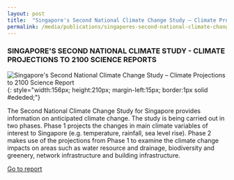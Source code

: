 ```yaml
---
layout: post
title:  "Singapore's Second National Climate Change Study – Climate Projections to 2100 Science Report"
permalink: /media/publications/singapores-second-national-climate-change-study-climate-projections-to-2100-science-report
---
```


### SINGAPORE'S SECOND NATIONAL CLIMATE STUDY - CLIMATE PROJECTIONS TO 2100 SCIENCE REPORTS

![Singapore's Second National Climate Change Study – Climate Projections to 2100 Science Report](/images/singapores-second-national-climate-change-study-climate-projections-to-2100-science-report.jpg "Singapore's Second National Climate Change Study – Climate Projections to 2100 Science Report"){: style="width:156px; height:210px; margin-left:15px; border:1px solid #ededed;"}

The Second National Climate Change Study for Singapore provides information on anticipated climate change. The study is being carried out in two phases. Phase 1 projects the changes in main climate variables of interest to Singapore (e.g. temperature, rainfall, sea level rise). Phase 2 makes use of the projections from Phase 1 to examine the climate change impacts on areas such as water resource and drainage, biodiversity and greenery, network infrastructure and building infrastructure.


[<a href="http://ccrs.weather.gov.sg/Publications-Second-National-Climate-Change-Study-Science-Reports" target="_blank">Go to report</a>](http://ccrs.weather.gov.sg/Publications-Second-National-Climate-Change-Study-Science-Reports)
